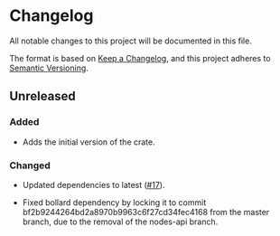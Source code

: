 # Changelog

All notable changes to this project will be documented in this file.

The format is based on [Keep a Changelog](https://keepachangelog.com/en/1.1.0/),
and this project adheres to [Semantic Versioning](https://semver.org/spec/v2.0.0.html).

## Unreleased

### Added

* Adds the initial version of the crate.

### Changed

* Updated dependencies to latest ([#17](https://github.com/stjude-rust-labs/crankshaft/pull/17)).

* Fixed bollard dependency by locking it to commit bf2b9244264bd2a8970b9963c6f27cd34fec4168 from the master branch, due to the removal of the nodes-api branch.